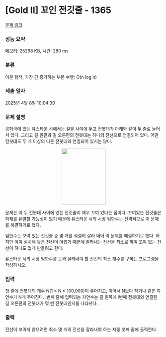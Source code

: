 # [Gold II] 꼬인 전깃줄 - 1365 

[문제 링크](https://www.acmicpc.net/problem/1365) 

### 성능 요약

메모리: 25268 KB, 시간: 280 ms

### 분류

이분 탐색, 가장 긴 증가하는 부분 수열: O(n log n)

### 제출 일자

2025년 4월 8일 10:04:30

### 문제 설명

<p>공화국에 있는 유스타운 시에서는 길을 사이에 두고 전봇대가 아래와 같이 두 줄로 늘어서 있다. 그리고 길 왼편과 길 오른편의 전봇대는 하나의 전선으로 연결되어 있다. 어떤 전봇대도 두 개 이상의 다른 전봇대와 연결되어 있지는 않다.</p>

<p style="text-align: center;"><img alt="" src="https://onlinejudgeimages.s3-ap-northeast-1.amazonaws.com/upload/201004/picpicpicpicpicpicpicp.JPG" style="height:181px; width:141px"></p>

<p>문제는 이 두 전봇대 사이에 있는 전깃줄이 매우 꼬여 있다는 점이다. 꼬여있는 전깃줄은 화재를 유발할 가능성이 있기 때문에 유스타운 시의 시장 임한수는 전격적으로 이 문제를 해결하기로 했다.</p>

<p>임한수는 꼬여 있는 전깃줄 중 몇 개를 적절히 잘라 내어 이 문제를 해결하기로 했다. 하지만 이미 설치해 놓은 전선이 아깝기 때문에 잘라내는 전선을 최소로 하여 꼬여 있는 전선이 하나도 없게 만들려고 한다.</p>

<p>유스타운 시의 시장 임한수를 도와 잘라내야 할 전선의 최소 개수를 구하는 프로그램을 작성하시오.</p>

### 입력 

 <p>첫 줄에 전봇대의 개수 N(1 ≤ N ≤ 100,000)이 주어지고, 이어서 N보다 작거나 같은 자연수가 N개 주어진다. i번째 줄에 입력되는 자연수는 길 왼쪽에 i번째 전봇대와 연결된 길 오른편의 전봇대가 몇 번 전봇대인지를 나타낸다.</p>

### 출력 

 <p>전선이 꼬이지 않으려면 최소 몇 개의 전선을 잘라내야 하는 지를 첫째 줄에 출력한다.</p>

